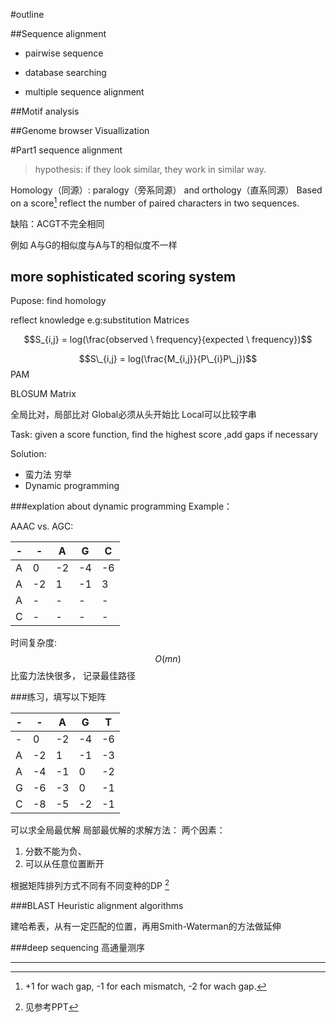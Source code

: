 #outline

##Sequence alignment
- pairwise sequence
 
* database searching
 
* multiple sequence alignment

##Motif analysis

##Genome browser
 Visuallization
 
 
#Part1 sequence alignment
>hypothesis: if they look similar, they work in similar way.

Homology（同源）:
 paralogy（旁系同源） and orthology（直系同源）
 Based on a score[^1] reflect the number of paired characters in two sequences.
 
 缺陷：ACGT不完全相同
 
 例如 A与G的相似度与A与T的相似度不一样
 
## more sophisticated scoring system
Pupose: find homology

reflect knowledge
e.g:substitution Matrices

$$S_{i,j} = log(\frac{observed \ frequency}{expected \ frequency})$$

$$S\_{i,j} = log(\frac{M_{i,j}}{P\_{i}P\_j})$$
 PAM
 
 BLOSUM Matrix
 
 
全局比对，局部比对
Global必须从头开始比
Local可以比较字串


Task: given a score function, find the highest score ,add gaps if necessary

Solution: 

 * 蛮力法 穷举
 * Dynamic programming
 
###explation about dynamic programming
Example：

 AAAC vs. AGC:

-|-|A|G|C
-|-|--|--|---
A|0|-2|-4|-6
A|-2|1|-1|3
A|-|-|-|-
C|-|-|-|-

时间复杂度: $$O(mn)$$
比蛮力法快很多，
记录最佳路径

###练习，填写以下矩阵

-|-|A|G|T
-|-|--|--|---
-|0|-2|-4|-6
A|-2|1|-1|-3
A|-4|-1|0|-2
G|-6|-3|0|-1
C|-8|-5|-2|-1

可以求全局最优解
局部最优解的求解方法：
两个因素：

1. 分数不能为负、
2. 可以从任意位置断开

根据矩阵排列方式不同有不同变种的DP [^2]

###BLAST
 Heuristic alignment algorithms
 
 建哈希表，从有一定匹配的位置，再用Smith-Waterman的方法做延伸
 
 
###deep sequencing 高通量测序



 ---
 [^1]: +1 for wach gap, -1 for each mismatch,  -2 for wach gap.
 [^2]: 见参考PPT